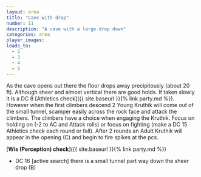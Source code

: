 ```yaml
---
layout: area
title: "Cave with drop"
number: 11
description: "A cave with a large drop down"
categories: area
player_images:
leads_to:
  - 2
  - 3
  - 4
  - 5
---
```


As the cave opens out there the floor drops away precipitously (about 20 ft).  Although sheer and almost vertical there are good holds.  If taken slowly it is a DC 8 [Athletics check]({{ site.baseurl }}{% link party.md %}).  However when the first climbers descend 2 Young Kruthik will come out of the small tunnel, scamper easily across the rock face and attack the climbers.  The climbers have a choice when engaging the Kruthik.  Focus on holding on (-2 to AC and Attack rolls) or focus on fighting (make a DC 15 Athletics check each round or fall).  After 2 rounds an Adult Kruthik will appear in the opening (C) and begin to fire spikes at the pcs.

[**Wis (Perception) check**]({{ site.baseurl }}{% link party.md %})
* DC 16 [active search] there is a small tunnel part way down the sheer drop (B)

